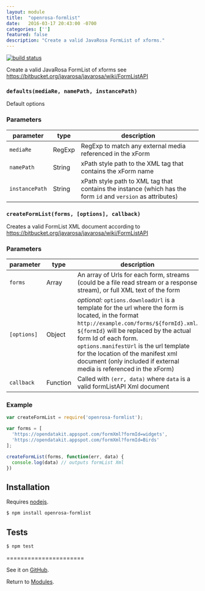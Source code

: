```yaml
---
layout: module
title:  "openrosa-formlist"
date:   2016-03-17 20:43:00 -0700
categories: ['']
featured: false
description: "Create a valid JavaRosa FormList of xforms."
---
```



[![build status](https://secure.travis-ci.org/digidem/openrosa-formlist.png)](http://travis-ci.org/digidem/openrosa-formlist)

Create a valid JavaRosa FormList of xforms see https://bitbucket.org/javarosa/javarosa/wiki/FormListAPI


### `defaults(mediaRe, namePath, instancePath)`

Default options

### Parameters

| parameter      | type   | description                                                                                                  |
| -------------- | ------ | ------------------------------------------------------------------------------------------------------------ |
| `mediaRe`      | RegExp | RegExp to match any external media referenced in the xForm                                                   |
| `namePath`     | String | xPath style path to the XML tag that contains the xForm name                                                 |
| `instancePath` | String | xPath style path to XML tag that contains the instance (which has the form `id` and `version` as attributes) |



### `createFormList(forms, [options], callback)`

Creates a valid FormList XML document according to
https://bitbucket.org/javarosa/javarosa/wiki/FormListAPI

### Parameters

| parameter   | type     | description                                                                                                                                                                                                                                                                                                                                                          |
| ----------- | -------- | -------------------------------------------------------------------------------------------------------------------------------------------------------------------------------------------------------------------------------------------------------------------------------------------------------------------------------------------------------------------- |
| `forms`     | Array    | An array of Urls for each form, streams (could be a file read stream or a response stream), or full XML text of the form                                                                                                                                                                                                                                             |
| `[options]` | Object   | _optional:_ `options.downloadUrl` is a template for the url where the form is located, in the format `http://example.com/forms/${formId}.xml`. `${formId}` will be replaced by the actual form Id of each form. `options.manifestUrl` is the url template for the location of the manifest xml document (only included if external media is referenced in the xForm) |
| `callback`  | Function | Called with `(err, data)` where `data` is a valid formListAPI Xml document                                                                                                                                                                                                                                                                                           |


### Example

```js
var createFormList = require('openrosa-formlist');

var forms = [
  'https://opendatakit.appspot.com/formXml?formId=widgets',
  'https://opendatakit.appspot.com/formXml?formId=Birds'
];

createFormList(forms, function(err, data) {
  console.log(data) // outputs formList Xml
})
```

## Installation

Requires [nodejs](http://nodejs.org/).

```sh
$ npm install openrosa-formlist
```

## Tests

```sh
$ npm test
```





======================

See it on [GitHub](https://github.com/digidem/openrosa-formlist).

Return to [Modules](/modules).